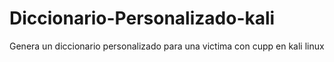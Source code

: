 # Diccionario-Personalizado-kali
Genera un diccionario personalizado para una victima con cupp en kali linux

